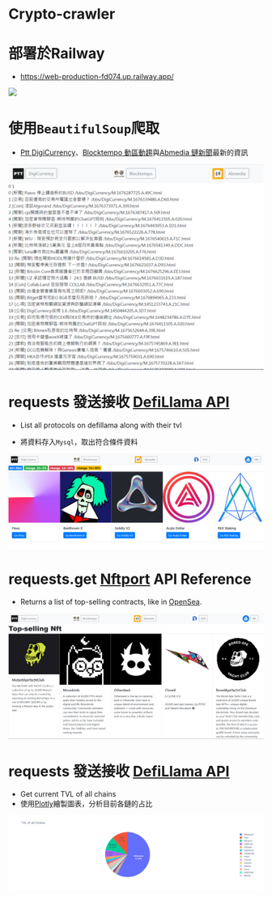 # Crypto-crawler
# 部署於Railway
* https://web-production-fd074.up.railway.app/
<img src=https://railway.app/brand/logotype-light.png>

# 使用`BeautifulSoup`爬取
* [Ptt DigiCurrency](https://www.ptt.cc/bbs/DigiCurrency/index.html)、[Blocktempo 動區動趨](https://www.blocktempo.com/2023/)與[Abmedia 鏈新聞](https://abmedia.io/blog)最新的資訊

![](ptt.png)
# requests 發送接收 [DefiLlama API](https://defillama.com/docs/api)
* List all protocols on defillama along with their tvl

* 將資料存入`Mysql`，取出符合條件資料

![](defi.png)
# requests.get [Nftport](https://docs.nftport.xyz/reference/retrieve-top-contracts) API Reference
* Returns a list of top-selling contracts, like in [OpenSea](https://opensea.io/rankings).

![](nft.png)

# requests 發送接收 [DefiLlama API](https://defillama.com/docs/api)
* Get current TVL of all chains 
* 使用[Plotly](https://plotly.com/python/)繪製圖表，分析目前各鏈的占比

![](chainstvl.png)
